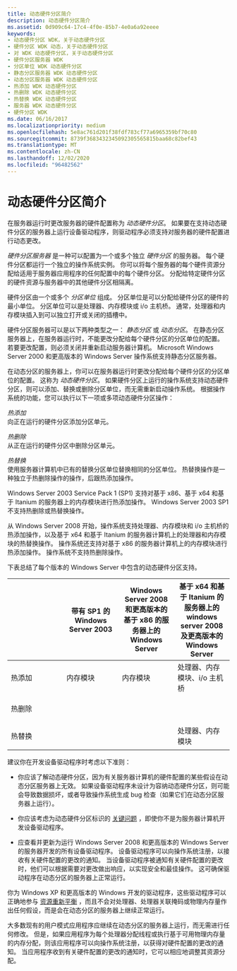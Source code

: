 ```yaml
---
title: 动态硬件分区简介
description: 动态硬件分区简介
ms.assetid: 0d909c64-17c4-4f0e-85b7-4e0a6a92eeee
keywords:
- 动态硬件分区 WDK，关于动态硬件分区
- 硬件分区 WDK 动态，关于动态硬件分区
- 对 WDK 动态硬件分区，关于动态硬件分区
- 硬件分区服务器 WDK
- 分区单位 WDK 动态硬件分区
- 静态分区服务器 WDK 动态硬件分区
- 动态分区服务器 WDK 动态硬件分区
- 热添加 WDK 动态硬件分区
- 热删除 WDK 动态硬件分区
- 热替换 WDK 动态硬件分区
- 服务器 WDK 动态硬件分区
- 硬件分区 WDK
ms.date: 06/16/2017
ms.localizationpriority: medium
ms.openlocfilehash: 5e8ac761d201f38fdf783cf77a6965359bf70c80
ms.sourcegitcommit: 8739f3683432345092305565815baa68c82bef43
ms.translationtype: MT
ms.contentlocale: zh-CN
ms.lasthandoff: 12/02/2020
ms.locfileid: "96482562"
---
```

# <a name="introduction-to-dynamic-hardware-partitioning"></a>动态硬件分区简介

在服务器运行时更改服务器的硬件配置称为 *动态硬件分区*。 如果要在支持动态硬件分区的服务器上运行设备驱动程序，则驱动程序必须支持对服务器的硬件配置进行动态更改。

*硬件分区服务器* 是一种可以配置为一个或多个独立 *硬件分区* 的服务器。 每个硬件分区都运行一个独立的操作系统实例。 你可以将每个服务器的每个硬件资源分配给适用于服务器应用程序的任何配置中的每个硬件分区。 分配给特定硬件分区的硬件资源与服务器中的其他硬件分区相隔离。

硬件分区由一个或多个 *分区单位* 组成。 分区单位是可以分配给硬件分区的硬件的最小单位。 分区单位可以是处理器、内存模块或 i/o 主机桥。 通常，处理器和内存模块插入到可以独立打开或关闭的插槽中。

硬件分区服务器可以是以下两种类型之一： *静态分区* 或 *动态分区*。 在静态分区服务器上，在服务器运行时，不能更改分配给每个硬件分区的分区单位的配置。 若要更改配置，则必须关闭并重新启动服务器计算机。 Microsoft Windows Server 2000 和更高版本的 Windows Server 操作系统支持静态分区服务器。

在动态分区的服务器上，你可以在服务器运行时更改分配给每个硬件分区的分区单位的配置。 这称为 *动态硬件分区*。 如果硬件分区上运行的操作系统支持动态硬件分区，则可以添加、替换或删除分区单位，而无需重新启动操作系统。 根据操作系统的功能，您可以执行以下一项或多项动态硬件分区操作：

<a href="" id="hot-add"></a>*热添加*  
向正在运行的硬件分区添加分区单元。

<a href="" id="hot-remove"></a>*热删除*  
从正在运行的硬件分区中删除分区单元。

<a href="" id="hot-replace"></a>*热替换*  
使用服务器计算机中已有的替换分区单位替换相同的分区单位。 热替换操作是一种独立于热删除操作的操作，后跟热添加操作。

Windows Server 2003 Service Pack 1 (SP1) 支持对基于 x86、基于 x64 和基于 Itanium 的服务器上的内存模块进行热添加操作。 Windows Server 2003 SP1 不支持热删除或热替换操作。

从 Windows Server 2008 开始，操作系统支持处理器、内存模块和 i/o 主机桥的热添加操作，以及基于 x64 和基于 Itanium 的服务器计算机上的处理器和内存模块的热替换操作。 操作系统还支持对基于 x86 的服务器计算机上的内存模块进行热添加操作。 操作系统不支持热删除操作。

下表总结了每个版本的 Windows Server 中包含的动态硬件分区支持。

<table>
<colgroup>
<col width="25%" />
<col width="25%" />
<col width="25%" />
<col width="25%" />
</colgroup>
<thead>
<tr class="header">
<th></th>
<th>带有 SP1 的 Windows Server 2003</th>
<th>Windows Server 2008 和更高版本的基于 x86 的服务器上的 Windows Server</th>
<th>基于 x64 和基于 Itanium 的服务器上的 windows server 2008 及更高版本的 Windows Server</th>
</tr>
</thead>
<tbody>
<tr class="odd">
<td><p>热添加</p></td>
<td><p>内存模块</p></td>
<td><p>内存模块</p></td>
<td>处理器、内存模块、i/o 主机桥</td>
</tr>
<tr class="even">
<td><p>热删除</p></td>
<td></td>
<td></td>
<td></td>
</tr>
<tr class="odd">
<td><p>热替换</p></td>
<td></td>
<td></td>
<td>处理器、内存模块</td>
</tr>
</tbody>
</table>

 

建议你在开发设备驱动程序时考虑以下准则：

-   你应该了解动态硬件分区，因为有关服务器计算机的硬件配置的某些假设在动态分区服务器上无效。 如果设备驱动程序未设计为容纳动态硬件分区，则可能会导致数据损坏，或者导致操作系统生成 bug 检查（如果它们在动态分区服务器上运行）。

-   你应该考虑为动态硬件分区标识的 [关键问题](changes-to-the-number-of-processors.md) ，即使你不是为服务器计算机开发设备驱动程序。

-   应查看并更新为运行 Windows Server 2008 和更高版本的 Windows Server 的服务器开发的所有设备驱动程序。 设备驱动程序可以向操作系统注册，以接收有关硬件配置的更改的通知。 当设备驱动程序被通知有关硬件配置的更改时，他们可以根据需要对更改做出响应，以实现安全和最佳操作。 这可确保驱动程序在动态分区的服务器上正常运行。

你为 Windows XP 和更高版本的 Windows 开发的驱动程序，这些驱动程序可以正确地参与 [资源重新平衡](stopping-a-device-to-rebalance-resources.md) ，而且不会对处理器、处理器关联掩码或物理内存量作出任何假设，而是会在动态分区的服务器上继续正常运行。

大多数现有的用户模式应用程序应继续在动态分区的服务器上运行，而无需进行任何修改。 但是，如果应用程序为每个处理器分配线程或执行基于可用物理内存量的内存分配，则该应用程序可以向操作系统注册，以获得对硬件配置的更改的通知。 当应用程序收到有关硬件配置的更改的通知时，它可以相应地调整其资源分配。

 

 





